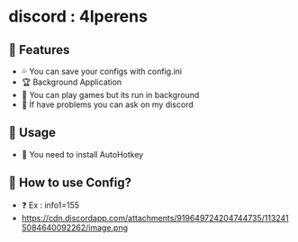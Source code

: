 # discord : 4lperens

## 💚 Features
 - 💦 You can save your configs with config.ini 
 - 🏆 Background Application 
 - 🎲 You can play games but its run in background 
 - 📩 İf have problems you can ask on my discord

## 🎈 Usage
 - 🧾 You need to install AutoHotkey

## 🧶 How to use Config?
 - ❓ Ex : info1=155
 - https://cdn.discordapp.com/attachments/919649724204744735/1132415084640092262/image.png


